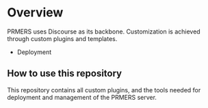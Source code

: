 # Overview

PRMERS uses Discourse as its backbone.
Customization is achieved through custom plugins and templates.

+ Deployment

## How to use this repository

This repository contains all custom plugins, and the tools needed for deployment and management of the PRMERS server.